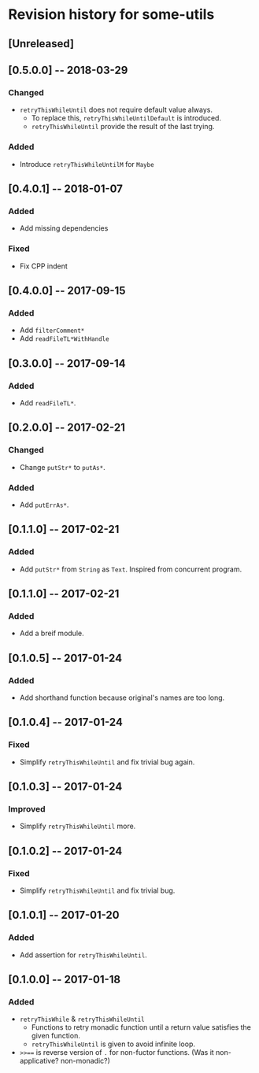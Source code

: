# Revision history for some-utils

## [Unreleased]

## [0.5.0.0] -- 2018-03-29

### Changed
* `retryThisWhileUntil` does not require default value always.
  * To replace this, `retryThisWhileUntilDefault` is introduced.
  * `retryThisWhileUntil` provide the result of the last trying.

### Added
* Introduce `retryThisWhileUntilM` for `Maybe`

## [0.4.0.1] -- 2018-01-07

### Added
* Add missing dependencies

### Fixed
* Fix CPP indent

## [0.4.0.0] -- 2017-09-15

### Added
* Add `filterComment*`
* Add `readFileTL*WithHandle`

## [0.3.0.0] -- 2017-09-14

### Added
* Add `readFileTL*`.

## [0.2.0.0] -- 2017-02-21

### Changed
* Change `putStr*` to `putAs*`.

### Added
* Add `putErrAs*`.

## [0.1.1.0] -- 2017-02-21

### Added
* Add `putStr*` from `String` as `Text`. Inspired from concurrent program.

## [0.1.1.0] -- 2017-02-21

### Added
* Add a breif module.

## [0.1.0.5] -- 2017-01-24

### Added
* Add shorthand function because original's names are too long.

## [0.1.0.4] -- 2017-01-24

### Fixed
* Simplify `retryThisWhileUntil` and fix trivial bug again.

## [0.1.0.3] -- 2017-01-24

### Improved
* Simplify `retryThisWhileUntil` more.

## [0.1.0.2] -- 2017-01-24

### Fixed
* Simplify `retryThisWhileUntil` and fix trivial bug.

## [0.1.0.1] -- 2017-01-20

### Added
* Add assertion for `retryThisWhileUntil`.

## [0.1.0.0] -- 2017-01-18

### Added
* `retryThisWhile` & `retryThisWhileUntil`
  * Functions to retry monadic function until a return value satisfies the given function.
  * `retryThisWhileUntil` is given to avoid infinite loop.
* `>>==` is reverse version of `.` for non-fuctor functions. (Was it non-applicative? non-monadic?)
